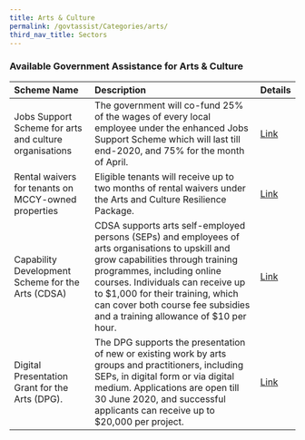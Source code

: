 ```yaml
---
title: Arts & Culture
permalink: /govtassist/Categories/arts/
third_nav_title: Sectors
---
```


### **Available Government Assistance for Arts & Culture**

|Scheme Name|Description|Details|
|:---|:---|:---|
|Jobs Support Scheme for arts and culture organisations|The government will co-fund 25% of the wages of every local employee under the enhanced Jobs Support Scheme which will last till end-2020, and 75% for the month of April.|<a target="_blank" href="https://go.gov.sg/nacadvisory">Link</a>|
|Rental waivers for tenants on MCCY-owned properties|Eligible tenants will receive up to two months of rental waivers under the Arts and Culture Resilience Package.|<a target="_blank" href="https://go.gov.sg/nacadvisory">Link</a>|
|Capability Development Scheme for the Arts (CDSA)|CDSA supports arts self-employed persons (SEPs) and employees of arts organisations to upskill and grow capabilities through training programmes, including online courses. Individuals can receive up to $1,000 for their training, which can cover both course fee subsidies and a training allowance of $10 per hour.|<a target="_blank" href="https://go.gov.sg/cds">Link</a>|
|Digital Presentation Grant for the Arts (DPG).|The DPG supports the presentation of new or existing work by arts groups and practitioners, including SEPs, in digital form or via digital medium. Applications are open till 30 June 2020, and successful applicants can receive up to $20,000 per project.|<a target="_blank" href="https://go.gov.sg/nacadvisory">Link</a>|